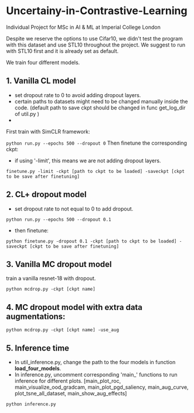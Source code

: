 # Uncertainy-in-Contrastive-Learning
Individual Project for MSc in AI &amp; ML at Imperial College London

Despite we reserve the options to use Cifar10, we didn't test the program with this dataset and use STL10 throughout the project. We suggest to run with STL10 first and it is already set as default.

We train four different models.

## 1. Vanilla CL model
- set dropout rate to 0 to avoid adding dropout layers.
- certain paths to datasets might need to be changed manually inside the code. (default path to save ckpt should be changed in func get_log_dir of util.py )
- 
First train with SimCLR framework:

```python run.py --epochs 500 --dropout 0```
Then finetune the corresponding ckpt:
- if using '-limit', this means we are not adding dropout layers.

```finetune.py -limit -ckpt [path to ckpt to be loaded] -saveckpt [ckpt to be save after finetuning]```

## 2. CL+ dropout model
- set dropout rate to not equal to 0 to add dropout.

`python run.py --epochs 500 --dropout 0.1`

- then finetune:

```python finetune.py -dropout 0.1 -ckpt [path to ckpt to be loaded] -saveckpt [ckpt to be save after finetuning]```


## 3. Vanilla MC dropout model
train a vanilla resnet-18 with dropout.

```python mcdrop.py -ckpt [ckpt name] ```

## 4. MC dropout model with extra data augmentations:

```python mcdrop.py -ckpt [ckpt name] -use_aug```

## 5. Inference time
- In util_inference.py, change the path to the four models in function **load_four_models**.
- In inference.py, uncomment corresponding 'main_' functions to run inference for different plots.
[main_plot_roc, main_visualize_ood_gradcam, main_plot_pgd_saliency, main_aug_curve, plot_tsne_all_dataset, main_show_aug_effects]

```python inference.py```


